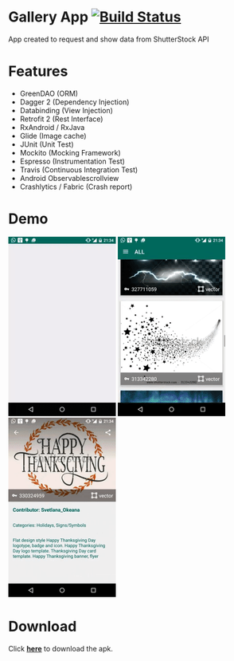 # Gallery App [![Build Status](https://travis-ci.org/PedroOkawa/gallery-app.svg?branch=master)](https://travis-ci.org/PedroOkawa/gallery-app)

App created to request and show data from ShutterStock API

# Features

* GreenDAO (ORM)
* Dagger 2 (Dependency Injection)
* Databinding (View Injection)
* Retrofit 2 (Rest Interface)
* RxAndroid / RxJava
* Glide (Image cache)
* JUnit (Unit Test)
* Mockito (Mocking Framework)
* Espresso (Instrumentation Test)
* Travis (Continuous Integration Test)
* Android Observablescrollview
* Crashlytics / Fabric (Crash report)

# Demo

![Main](https://github.com/PedroOkawa/gallery-res/blob/master/main.gif)
![Share](https://github.com/PedroOkawa/gallery-res/blob/master/share.gif)
![Filter](https://github.com/PedroOkawa/gallery-res/blob/master/filter.gif)

# Download

Click **[here]** to download the apk.

[//]: #

[here]: <https://github.com/PedroOkawa/gallery-res/blob/master/gallery-app.apk>
